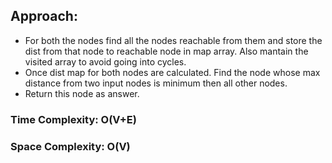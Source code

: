 ## Approach:
* For both the nodes find all the nodes reachable from them and store the dist from that node to reachable node in map array. Also mantain the visited array to avoid going into cycles.
* Once dist map for both nodes are calculated. Find the node whose max distance from two input nodes is minimum then all other nodes.
* Return this node as answer.
​
### Time Complexity: O(V+E)
### Space Complexity: O(V)